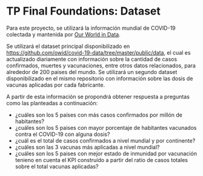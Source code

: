 # TP Final Foundations: Dataset
Para este proyecto, se utilizará la información mundial de COVID-19 colectada y mantenida por [Our World in Data](https://ourworldindata.org/coronavirus).

Se utilizará el dataset principal disponibilizado en https://github.com/owid/covid-19-data/tree/master/public/data, el cual es actualizado diariamente con información sobre la cantidad de casos confirmados, muertes y vacunaciones, entre otros datos relacionados, para alrededor de 200 paises del mundo. Se utilizará un segundo dataset disponibilizado en el mismo repositorio con información sobre las dosis de vacunas aplicadas por cada fabricante.

A partir de esta información se propondrá obtener respuesta a preguntas como las planteadas a continuación:
- ¿cuáles son los 5 países con más casos confirmados por millón de habitantes?
- ¿cuáles son los 5 paises con mayor porcentaje de habitantes vacunados contra el COVID-19 con alguna dosis?
- ¿cuál es el total de casos confirmados a nivel mundial y por continente?
- ¿cuáles son las 3 vacunas más aplicadas a nivel mundial?
- ¿cuáles son los 5 paises con mejor estado de inmunidad por vacunación tenieno en cuenta el KPI construído a partir del ratio de casos totales sobre el total vacunas aplicadas?
